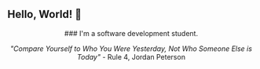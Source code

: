 ## Hello, World! 👋

<div align="center">
### I'm a software development student.

*"Compare Yourself to Who You Were Yesterday, Not Who Someone Else is Today"* - Rule 4, Jordan Peterson
</div>